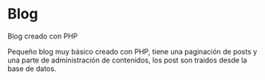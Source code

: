 # Blog
Blog creado con PHP

Pequeño blog muy básico creado con PHP, tiene una paginación de posts y una parte de administración de contenidos, los post son traidos desde la base de datos.
